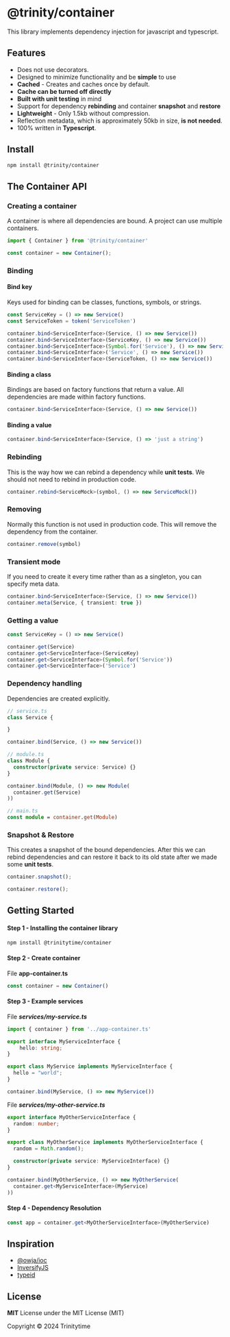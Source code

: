 # @trinity/container

This library implements dependency injection for javascript and typescript.

## Features

* Does not use decorators.
* Designed to minimize functionality and be **simple** to use
* **Cached** - Creates and caches once by default.
* **Cache can be turned off directly**
* **Built with unit testing** in mind
* Support for dependency **rebinding** and container **snapshot** and **restore**
* **Lightweight** - Only 1.5kb without compression.
* Reflection metadata, which is approximately 50kb in size, **is not needed**.
* 100% written in **Typescript**.

## Install

```bash
npm install @trinity/container
```

## The Container API

### Creating a container

A container is where all dependencies are bound. A project can use multiple containers.

```ts
import { Container } from '@trinity/container'

const container = new Container();
```

### Binding

#### Bind key
Keys used for binding can be classes, functions, symbols, or strings.


```ts
const ServiceKey = () => new Service()
const ServiceToken = token('ServiceToken')

container.bind<ServiceInterface>(Service, () => new Service())
container.bind<ServiceInterface>(ServiceKey, () => new Service())
container.bind<ServiceInterface>(Symbol.for('Service'), () => new Service())
container.bind<ServiceInterface>('Service', () => new Service())
container.bind<ServiceInterface>(ServiceToken, () => new Service())
```

#### Binding a class

Bindings are based on factory functions that return a value.
All dependencies are made within factory functions.


```ts
container.bind<ServiceInterface>(Service, () => new Service())
```

#### Binding a value

```ts
container.bind<ServiceInterface>(Service, () => 'just a string')
```

### Rebinding

This is the way how we can rebind a dependency while **unit tests**. We should not need to rebind in production code.

```ts
container.rebind<ServiceMock>(symbol, () => new ServiceMock())
```

### Removing

Normally this function is not used in production code. This will remove the dependency from the container. 

```ts
container.remove(symbol)
```


### Transient mode

If you need to create it every time rather than as a singleton, you can specify meta data.

```ts
container.bind<ServiceInterface>(Service, () => new Service())
container.meta(Service, { transient: true })
```

### Getting a value

```ts
const ServiceKey = () => new Service()

container.get(Service)
container.get<ServiceInterface>(ServiceKey)
container.get<ServiceInterface>(Symbol.for('Service'))
container.get<ServiceInterface>('Service')
```


### Dependency handling

Dependencies are created explicitly.


```ts
// service.ts
class Service {

}

container.bind(Service, () => new Service())

// module.ts
class Module {
  constructor(private service: Service) {}
}

container.bind(Module, () => new Module(
  container.get(Service)
))

// main.ts
const module = container.get(Module)
```

### Snapshot & Restore

This creates a snapshot of the bound dependencies. After this we can rebind dependencies and can restore it back to its old state after we made some **unit tests**.

```ts
container.snapshot();
```

```ts
container.restore();
```


## Getting Started

#### Step 1 - Installing the container library

```bash
npm install @trinitytime/container
``` 

#### Step 2 - Create container

File **app-container.ts**
```ts
const container = new Container()
```

#### Step 3 - Example services
File ***services/my-service.ts***
```ts
import { container } from '../app-container.ts'

export interface MyServiceInterface {
    hello: string;
}

export class MyService implements MyServiceInterface {
  hello = "world";
}

container.bind(MyService, () => new MyService())
```

File ***services/my-other-service.ts***
```ts
export interface MyOtherServiceInterface {
  random: number;
}

export class MyOtherService implements MyOtherServiceInterface {
  random = Math.random();

  constructor(private service: MyServiceInterface) {}
}

container.bind(MyOtherService, () => new MyOtherService(
  container.get<MyServiceInterface>(MyService)
))
```

#### Step 4 - Dependency Resolution

```ts
const app = container.get<MyOtherServiceInterface>(MyOtherService)
```


## Inspiration

- [@owja/ioc](https://github.com/owja/ioc)
- [InversifyJS](https://github.com/inversify/InversifyJS)
- [typeid](https://github.com/typestack/typedi)

## License

**MIT**
License under the MIT License (MIT)

Copyright © 2024 Trinitytime